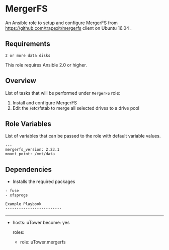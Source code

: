 MergerFS
============
An Ansible role to setup and configure MergerFS from https://github.com/trapexit/mergerfs client on Ubuntu 16.04 .

Requirements
------------
```
2 or more data disks
```

This role requires Ansible 2.0 or higher.

Overview
--------

List of tasks that will be performed under `MergerFS` role:

1. Install and configure MergerFS
2. Edit the /etc/fstab to merge all selected drives to a drive pool

Role Variables
--------------

List of variables that can be passed to the role with default variable values.
```
---
mergerfs_version: 2.23.1
mount_point: /mnt/data
```

Dependencies
------------

* Installs the required packages
```
- fuse
- xfsprogs

Example Playbook
-------------------------
```
---
- hosts: uTower
  become: yes

  roles:
    - role: uTower.mergerfs
```
